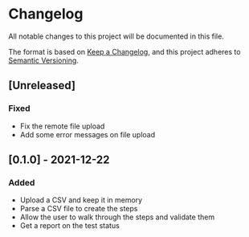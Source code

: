 # Changelog

All notable changes to this project will be documented in this file.

The format is based on [Keep a Changelog](https://keepachangelog.com/en/1.0.0/),
and this project adheres to [Semantic Versioning](https://semver.org/spec/v2.0.0.html).

## [Unreleased]

### Fixed

- Fix the remote file upload
- Add some error messages on file upload

## [0.1.0] - 2021-12-22

### Added

- Upload a CSV and keep it in memory
- Parse a CSV file to create the steps
- Allow the user to walk through the steps and validate them
- Get a report on the test status
